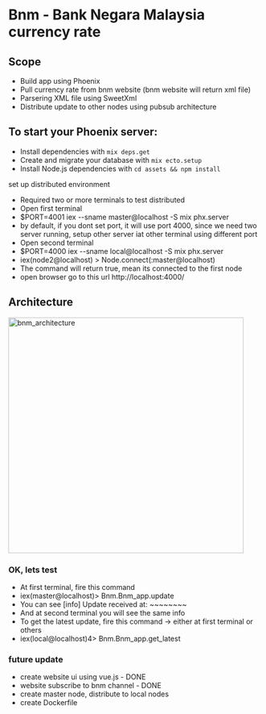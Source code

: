 # Bnm - Bank Negara Malaysia currency rate 

## Scope

  * Build app using Phoenix
  * Pull currency rate from bnm website (bnm website will return xml file)
  * Parsering XML file using SweetXml
  * Distribute update to other nodes using pubsub architecture
  

## To start your Phoenix server:

  * Install dependencies with `mix deps.get`
  * Create and migrate your database with `mix ecto.setup`
  * Install Node.js dependencies with `cd assets && npm install`

 set up distributed environment

  * Required two or more terminals to test distributed 
  * Open first terminal
  * $PORT=4001 iex --sname master@localhost -S mix phx.server
  * by default, if you dont set port, it will use port 4000, since we need two server running, setup other server iat other terminal using different port
  * Open second terminal
  * $PORT=4000 iex --sname local@localhost -S mix phx.server
  * iex(node2@localhost) > Node.connect(:master@localhost)
  * The command will return true, mean its connected to the first node
  * open browser go to this url http://localhost:4000/
  
## Architecture
 <img width="468" alt="bnm_architecture" src="https://user-images.githubusercontent.com/46864338/84110384-5d27fd80-aa57-11ea-8686-9543a086ea22.png">

### OK, lets test
  * At first terminal, fire this command
  * iex(master@localhost)> Bnm.Bnm_app.update
  * You can see [info] Update received at: ~~~~~~~~
  * And at second terminal you will see the same info
  * To get the latest update, fire this command -> either at first terminal or others
  * iex(local@localhost)4> Bnm.Bnm_app.get_latest

### future update
  * create website ui using vue.js - DONE
  * website subscribe to bnm channel - DONE
  * create master node, distribute to local nodes
  * create Dockerfile

